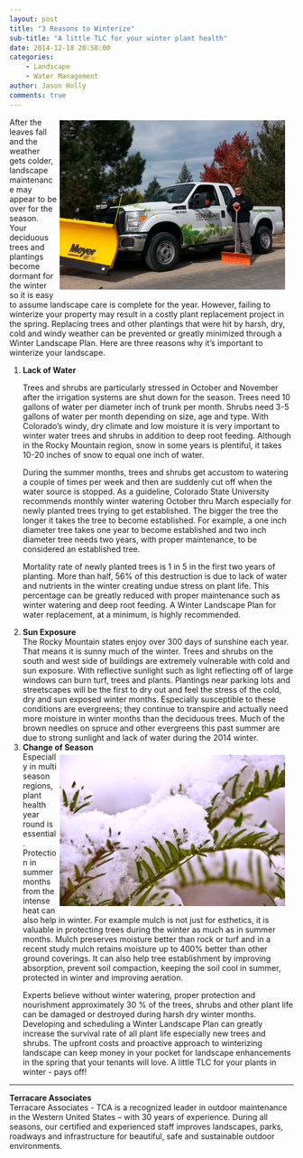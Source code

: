 ```yaml
---
layout: post
title: "3 Reasons to Winterize"
sub-title: "A little TLC for your winter plant health"
date: 2014-12-18 20:50:00
categories: 
    - Landscape
    - Water Management
author: Jason Holly
comments: true
---
```


<img src="/images/blog/truck_plow.jpg" alt="truck and plow" style="float:right; border: 5px solid white; margin-right: 10px;" width="400">

After the leaves fall and the weather gets colder, landscape maintenance may appear to be over for the season.  Your deciduous trees and plantings become dormant for the winter so it is easy to assume landscape care is complete for the year.  However, failing to winterize your property may result in a costly plant replacement project in the spring.  Replacing trees and other plantings that were hit by harsh, dry, cold and windy weather can be prevented or greatly minimized through a Winter Landscape Plan.  Here are three reasons why it’s important to winterize your landscape.


<ol class="vertical">
	<li><strong>Lack of Water</strong><br>
	
Trees and shrubs are particularly stressed in October and November after the irrigation systems are shut down for the season. Trees need 10 gallons of water per diameter inch of trunk per month. Shrubs need 3-5 gallons of water per month depending on size, age and type. With Colorado’s windy, dry climate and low moisture it is very important to winter water trees and shrubs in addition to deep root feeding.  Although in the Rocky Mountain region, snow in some years is plentiful, it takes 10-20 inches of snow to equal one inch of water.

During the summer months, trees and shrubs get accustom to watering a couple of times per week and then are suddenly cut off when the water source is stopped. As a guideline, Colorado State University recommends monthly winter watering October thru March especially for newly planted trees trying to get established. The bigger the tree the longer it takes the tree to become established. For example, a one inch diameter tree takes one year to become established and two inch diameter tree needs two years, with proper maintenance, to be considered an established tree. 

Mortality rate of newly planted trees is 1 in 5 in the first two years of planting. More than half, 56% of this destruction is due to lack of water and nutrients in the winter creating undue stress on plant life. This percentage can be greatly reduced with proper maintenance such as winter watering and deep root feeding. A Winter Landscape Plan for water replacement, at a minimum, is highly recommended.
</li>
	
<li><strong>Sun Exposure</strong><br>
The Rocky Mountain states enjoy over 300 days of sunshine each year. That means it is sunny much of the winter. Trees and shrubs on the south and west side of buildings are extremely vulnerable with cold and sun exposure. With reflective sunlight such as light reflecting off of large windows can burn turf, trees and plants. Plantings near parking lots and streetscapes will be the first to dry out and feel the stress of the cold, dry and sun exposed winter months. Especially susceptible to these conditions are evergreens; they continue to transpire and actually need more moisture in winter months than the deciduous trees. Much of the brown needles on spruce and other evergreens this past summer are due to strong sunlight and lack of water during the 2014 winter.
</li>

<li><strong>Change of Season</strong><br>
<img src="/images/blog/branch_snow.jpg" alt="a snow covered branch" style="float:right; border: 5px solid white; margin-right: 10px;" width="400">
Especially in multi season regions, plant health year round is essential. Protection in summer months from the intense heat can also help in winter. For example mulch is not just for esthetics, it is valuable in protecting trees during the winter as much as in summer months. Mulch preserves moisture better than rock or turf and in a recent study mulch retains moisture up to 400% better than other ground coverings. It can also help tree establishment by improving absorption, prevent soil compaction, keeping the soil cool in summer, protected in winter and improving aeration.

Experts believe without winter watering, proper protection and nourishment approximately 30 % of the trees, shrubs and other plant life can be damaged or destroyed during harsh dry winter months. Developing and scheduling a Winter Landscape Plan can greatly increase the survival rate of all plant life especially new trees and shrubs. The upfront costs and proactive approach to winterizing landscape can keep money in your pocket for landscape enhancements in the spring that your tenants will love. A little TLC for your plants in winter - pays off!   
</li> 
</ol>

<hr>

<strong>Terracare Associates</strong><br>
Terracare Associates - TCA is a recognized leader in outdoor maintenance in the Western United States – with 30 years of experience. During all seasons, our certified and experienced staff improves landscapes, parks, roadways and infrastructure for beautiful, safe and sustainable outdoor environments.
